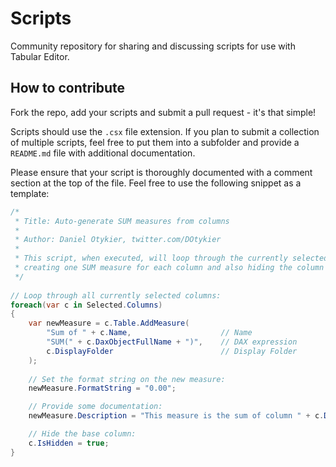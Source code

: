 # Scripts
Community repository for sharing and discussing scripts for use with Tabular Editor.

## How to contribute
Fork the repo, add your scripts and submit a pull request - it's that simple!

Scripts should use the `.csx` file extension. If you plan to submit a collection of multiple scripts, feel free to put them into a subfolder and provide a `README.md` file with additional documentation.

Please ensure that your script is thoroughly documented with a comment section at the top of the file. Feel free to use the following snippet as a template:

```csharp
/*
 * Title: Auto-generate SUM measures from columns
 * 
 * Author: Daniel Otykier, twitter.com/DOtykier
 * 
 * This script, when executed, will loop through the currently selected columns,
 * creating one SUM measure for each column and also hiding the column itself.
 */
 
// Loop through all currently selected columns:
foreach(var c in Selected.Columns)
{
    var newMeasure = c.Table.AddMeasure(
        "Sum of " + c.Name,                    // Name
        "SUM(" + c.DaxObjectFullName + ")",    // DAX expression
        c.DisplayFolder                        // Display Folder
    );
    
    // Set the format string on the new measure:
    newMeasure.FormatString = "0.00";

    // Provide some documentation:
    newMeasure.Description = "This measure is the sum of column " + c.DaxObjectFullName;

    // Hide the base column:
    c.IsHidden = true;
}
```
